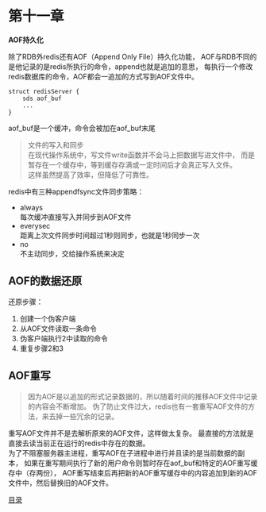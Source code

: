 # 第十一章

**AOF持久化**

除了RDB外redis还有AOF（Append Only File）持久化功能，
AOF与RDB不同的是他记录的是redis所执行的命令，append也就是追加的意思，
每执行一个修改redis数据库的命令，AOF都会一追加的方式写到AOF文件中。  
```
struct redisServer {
    sds aof_buf
    ...
}
```  
aof_buf是一个缓冲，命令会被加在aof_buf末尾

> 文件的写入和同步  
在现代操作系统中，写文件write函数并不会马上把数据写进文件中，
而是暂存在一个缓存中，等到缓存存满或一定时间后才会真正写入文件。  
这样虽然提高了效率，但降低了可靠性。

redis中有三种appendfsync文件同步策略：  
* always  
    每次缓冲直接写入并同步到AOF文件
* everysec  
    距离上次文件同步时间超过1秒则同步，也就是1秒同步一次
* no  
    不主动同步，交给操作系统来决定  

## AOF的数据还原

还原步骤：  
1. 创建一个伪客户端  
2. 从AOF文件读取一条命令
3. 伪客户端执行2中读取的命令 
4. 重复步骤2和3

## AOF重写

> 因为AOF是以追加的形式记录数据的，所以随着时间的推移AOF文件中记录的内容会不断增加。
伪了防止文件过大，redis也有一套重写AOF文件的方法，来去掉一些冗余的记录。  

重写AOF文件并不是去解析原来的AOF文件，这样做太复杂。
最直接的方法就是直接去读当前正在运行的redis中存在的数据。  
为了不阻塞服务器主进程，重写AOF在子进程中进行并且读的是当前数据的副本，
如果在重写期间执行了新的用户命令则暂时存在aof_buf和特定的AOF重写缓存中（存两份），
AOF重写结束后再把新的AOF重写缓存中的内容追加到新的AOF文件中，然后替换旧的AOF文件。

[目录](./0.md)
